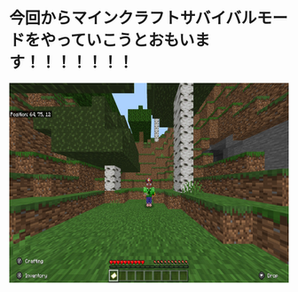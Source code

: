 <html>
<body>
<h1>今回からマインクラフトサバイバルモードをやっていこうとおもいます！！！！！！！</h1>
  <img src="1.jpg" alt="" width="640" height="360" />
</body>
</html>
